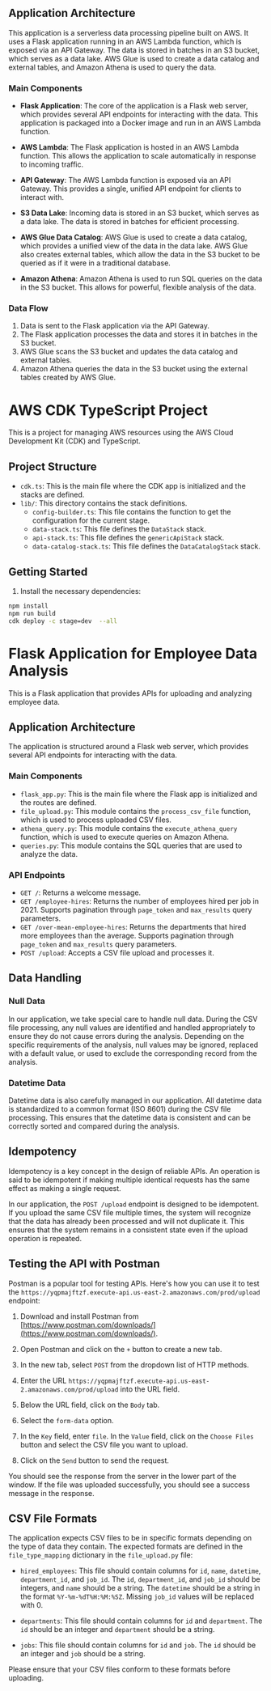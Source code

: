 ## Application Architecture

This application is a serverless data processing pipeline built on AWS. It uses a Flask application running in an AWS Lambda function, which is exposed via an API Gateway. The data is stored in batches in an S3 bucket, which serves as a data lake. AWS Glue is used to create a data catalog and external tables, and Amazon Athena is used to query the data.

### Main Components

- **Flask Application**: The core of the application is a Flask web server, which provides several API endpoints for interacting with the data. This application is packaged into a Docker image and run in an AWS Lambda function.

- **AWS Lambda**: The Flask application is hosted in an AWS Lambda function. This allows the application to scale automatically in response to incoming traffic.

- **API Gateway**: The AWS Lambda function is exposed via an API Gateway. This provides a single, unified API endpoint for clients to interact with.

- **S3 Data Lake**: Incoming data is stored in an S3 bucket, which serves as a data lake. The data is stored in batches for efficient processing.

- **AWS Glue Data Catalog**: AWS Glue is used to create a data catalog, which provides a unified view of the data in the data lake. AWS Glue also creates external tables, which allow the data in the S3 bucket to be queried as if it were in a traditional database.

- **Amazon Athena**: Amazon Athena is used to run SQL queries on the data in the S3 bucket. This allows for powerful, flexible analysis of the data.

### Data Flow

1. Data is sent to the Flask application via the API Gateway.
2. The Flask application processes the data and stores it in batches in the S3 bucket.
3. AWS Glue scans the S3 bucket and updates the data catalog and external tables.
4. Amazon Athena queries the data in the S3 bucket using the external tables created by AWS Glue.

# AWS CDK TypeScript Project

This is a project for managing AWS resources using the AWS Cloud Development Kit (CDK) and TypeScript.

## Project Structure

- `cdk.ts`: This is the main file where the CDK app is initialized and the stacks are defined.
- `lib/`: This directory contains the stack definitions.
  - `config-builder.ts`: This file contains the function to get the configuration for the current stage.
  - `data-stack.ts`: This file defines the `DataStack` stack.
  - `api-stack.ts`: This file defines the `genericApiStack` stack.
  - `data-catalog-stack.ts`: This file defines the `DataCatalogStack` stack.

## Getting Started

1. Install the necessary dependencies:

```bash
npm install
npm run build
cdk deploy -c stage=dev  --all
```

# Flask Application for Employee Data Analysis

This is a Flask application that provides APIs for uploading and analyzing employee data.

## Application Architecture

The application is structured around a Flask web server, which provides several API endpoints for interacting with the data.

### Main Components

- `flask_app.py`: This is the main file where the Flask app is initialized and the routes are defined.
- `file_upload.py`: This module contains the `process_csv_file` function, which is used to process uploaded CSV files.
- `athena_query.py`: This module contains the `execute_athena_query` function, which is used to execute queries on Amazon Athena.
- `queries.py`: This module contains the SQL queries that are used to analyze the data.

### API Endpoints

- `GET /`: Returns a welcome message.
- `GET /employee-hires`: Returns the number of employees hired per job in 2021. Supports pagination through `page_token` and `max_results` query parameters.
- `GET /over-mean-employee-hires`: Returns the departments that hired more employees than the average. Supports pagination through `page_token` and `max_results` query parameters.
- `POST /upload`: Accepts a CSV file upload and processes it.

## Data Handling

### Null Data

In our application, we take special care to handle null data. During the CSV file processing, any null values are identified and handled appropriately to ensure they do not cause errors during the analysis. Depending on the specific requirements of the analysis, null values may be ignored, replaced with a default value, or used to exclude the corresponding record from the analysis.

### Datetime Data

Datetime data is also carefully managed in our application. All datetime data is standardized to a common format (ISO 8601) during the CSV file processing. This ensures that the datetime data is consistent and can be correctly sorted and compared during the analysis.

## Idempotency

Idempotency is a key concept in the design of reliable APIs. An operation is said to be idempotent if making multiple identical requests has the same effect as making a single request.

In our application, the `POST /upload` endpoint is designed to be idempotent. If you upload the same CSV file multiple times, the system will recognize that the data has already been processed and will not duplicate it. This ensures that the system remains in a consistent state even if the upload operation is repeated.


## Testing the API with Postman

Postman is a popular tool for testing APIs. Here's how you can use it to test the `https://yqpmajftzf.execute-api.us-east-2.amazonaws.com/prod/upload` endpoint:

1. Download and install Postman from [https://www.postman.com/downloads/](https://www.postman.com/downloads/).

2. Open Postman and click on the `+` button to create a new tab.

3. In the new tab, select `POST` from the dropdown list of HTTP methods.

4. Enter the URL `https://yqpmajftzf.execute-api.us-east-2.amazonaws.com/prod/upload` into the URL field.

5. Below the URL field, click on the `Body` tab.

6. Select the `form-data` option.

7. In the `Key` field, enter `file`. In the `Value` field, click on the `Choose Files` button and select the CSV file you want to upload.

8. Click on the `Send` button to send the request.

You should see the response from the server in the lower part of the window. If the file was uploaded successfully, you should see a success message in the response.


## CSV File Formats

The application expects CSV files to be in specific formats depending on the type of data they contain. The expected formats are defined in the `file_type_mapping` dictionary in the `file_upload.py` file:

- `hired_employees`: This file should contain columns for `id`, `name`, `datetime`, `department_id`, and `job_id`. The `id`, `department_id`, and `job_id` should be integers, and `name` should be a string. The `datetime` should be a string in the format `%Y-%m-%dT%H:%M:%SZ`. Missing `job_id` values will be replaced with 0.

- `departments`: This file should contain columns for `id` and `department`. The `id` should be an integer and `department` should be a string.

- `jobs`: This file should contain columns for `id` and `job`. The `id` should be an integer and `job` should be a string.

Please ensure that your CSV files conform to these formats before uploading.
